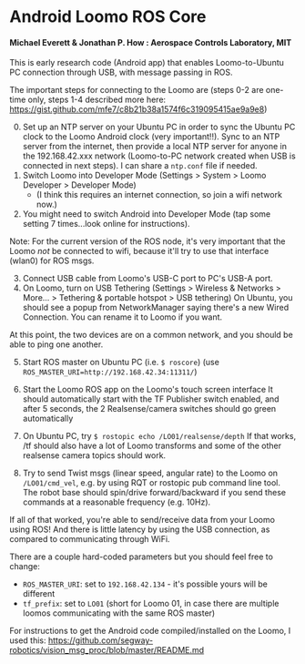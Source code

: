 # Android Loomo ROS Core #
#### Michael Everett & Jonathan P. How : Aerospace Controls Laboratory, MIT ####

This is early research code (Android app) that enables Loomo-to-Ubuntu PC connection through USB, with message passing in ROS.

The important steps for connecting to the Loomo are (steps 0-2 are one-time only, steps 1-4 described more here: https://gist.github.com/mfe7/c8b21b38a1574f6c319095415ae9a9e8)

0) Set up an NTP server on your Ubuntu PC in order to sync the Ubuntu PC clock to the Loomo Android clock (very important!!). Sync to an NTP server from the internet, then provide a local NTP server for anyone in the 192.168.42.xxx network (Loomo-to-PC network created when USB is connected in next steps). I can share a `ntp.conf` file if needed.
1) Switch Loomo into Developer Mode (Settings > System > Loomo Developer > Developer Mode)
    - (I think this requires an internet connection, so join a wifi network now.)
2) You might need to switch Android into Developer Mode (tap some setting 7 times...look online for instructions).

Note: For the current version of the ROS node, it's very important that the Loomo *not* be connected to wifi,
because it'll try to use that interface (wlan0) for ROS msgs.

3) Connect USB cable from Loomo's USB-C port to PC's USB-A port.
4) On Loomo, turn on USB Tethering (Settings > Wireless & Networks > More... > Tethering & portable hotspot > USB tethering)
On Ubuntu, you should see a popup from NetworkManager saying there's a new Wired Connection. You can rename it to Loomo if you want.

At this point, the two devices are on a common network, and you should be able to ping one another.

5) Start ROS master on Ubuntu PC (i.e. `$ roscore`) (use `ROS_MASTER_URI=http://192.168.42.34:11311/`)
6) Start the Loomo ROS app on the Loomo's touch screen interface
It should automatically start with the TF Publisher switch enabled, and after 5 seconds, the 2 Realsense/camera switches should go green automatically
7) On Ubuntu PC, try `$ rostopic echo /LO01/realsense/depth`
If that works, /tf should also have a lot of Loomo transforms and some of the other realsense camera topics should work.

8) Try to send Twist msgs (linear speed, angular rate) to the Loomo on `/LO01/cmd_vel`, e.g. by using RQT or rostopic pub command line tool.
The robot base should spin/drive forward/backward if you send these commands at a reasonable frequency (e.g. 10Hz).

If all of that worked, you're able to send/receive data from your Loomo using ROS! And there is little latency by using the USB connection, as compared to communicating through WiFi.

There are a couple hard-coded parameters but you should feel free to change:
- `ROS_MASTER_URI`: set to `192.168.42.134` - it's possible yours will be different
- `tf_prefix`: set to `LO01` (short for Loomo 01, in case there are multiple loomos communicating with the same ROS master)

For instructions to get the Android code compiled/installed on the Loomo, I used this:
https://github.com/segway-robotics/vision_msg_proc/blob/master/README.md

